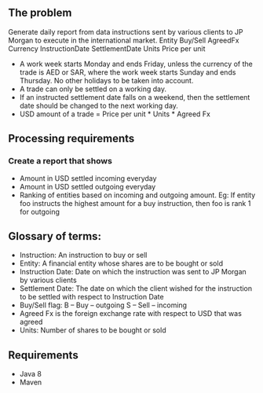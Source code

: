 ## The problem
Generate daily report from data instructions sent by various clients to JP Morgan to execute in the international market. Entity Buy/Sell AgreedFx Currency InstructionDate SettlementDate Units Price per unit

- A work week starts Monday and ends Friday, unless the currency of the trade is AED or SAR, where the work week starts Sunday and ends Thursday. No other holidays to be taken into account.
- A trade can only be settled on a working day.
- If an instructed settlement date falls on a weekend, then the settlement date should be changed to the next working day.
- USD amount of a trade = Price per unit * Units * Agreed Fx

## Processing requirements
### Create a report that shows
- Amount in USD settled incoming everyday
- Amount in USD settled outgoing everyday
- Ranking of entities based on incoming and outgoing amount. Eg: If entity foo instructs the highest amount for a buy instruction, then foo is rank 1 for outgoing


## Glossary of terms:
- Instruction: An instruction to buy or sell
- Entity: A financial entity whose shares are to be bought or sold
- Instruction Date: Date on which the instruction was sent to JP Morgan by various clients
- Settlement Date: The date on which the client wished for the instruction to be settled with respect to Instruction Date
- Buy/Sell flag:
      B – Buy – outgoing
      S – Sell – incoming
- Agreed Fx is the foreign exchange rate with respect to USD that was agreed
- Units: Number of shares to be bought or sold

## Requirements

- Java 8 
- Maven


